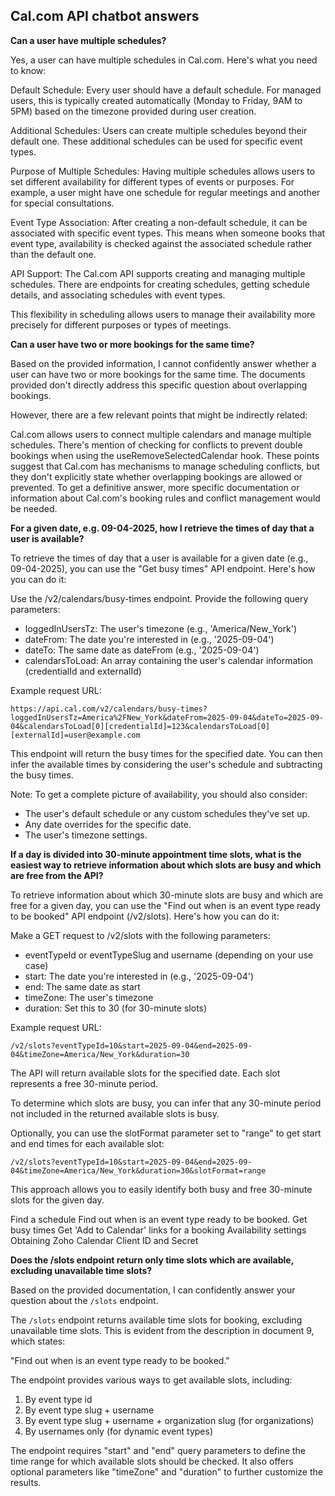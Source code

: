 ## Cal.com API chatbot answers



**Can a user have multiple schedules?**

Yes, a user can have multiple schedules in Cal.com. Here's what you need to know:

Default Schedule: Every user should have a default schedule. For managed users, this is typically created automatically (Monday to Friday, 9AM to 5PM) based on the timezone provided during user creation.

Additional Schedules: Users can create multiple schedules beyond their default one. These additional schedules can be used for specific event types.

Purpose of Multiple Schedules: Having multiple schedules allows users to set different availability for different types of events or purposes. For example, a user might have one schedule for regular meetings and another for special consultations.

Event Type Association: After creating a non-default schedule, it can be associated with specific event types. This means when someone books that event type, availability is checked against the associated schedule rather than the default one.

API Support: The Cal.com API supports creating and managing multiple schedules. There are endpoints for creating schedules, getting schedule details, and associating schedules with event types.

This flexibility in scheduling allows users to manage their availability more precisely for different purposes or types of meetings.



**Can a user have two or more bookings for the same time?**

Based on the provided information, I cannot confidently answer whether a user can have two or more bookings for the same time. The documents provided don't directly address this specific question about overlapping bookings.

However, there are a few relevant points that might be indirectly related:

Cal.com allows users to connect multiple calendars and manage multiple schedules.
There's mention of checking for conflicts to prevent double bookings when using the useRemoveSelectedCalendar hook.
These points suggest that Cal.com has mechanisms to manage scheduling conflicts, but they don't explicitly state whether overlapping bookings are allowed or prevented. To get a definitive answer, more specific documentation or information about Cal.com's booking rules and conflict management would be needed.



**For a given date, e.g. 09-04-2025, how I retrieve the times of day that a user is available?**

To retrieve the times of day that a user is available for a given date (e.g., 09-04-2025), you can use the "Get busy times" API endpoint. Here's how you can do it:

Use the /v2/calendars/busy-times endpoint.
Provide the following query parameters:

- loggedInUsersTz: The user's timezone (e.g., 'America/New_York')
- dateFrom: The date you're interested in (e.g., '2025-09-04')
- dateTo: The same date as dateFrom (e.g., '2025-09-04')
- calendarsToLoad: An array containing the user's calendar information (credentialId and externalId)



Example request URL:

```url
https://api.cal.com/v2/calendars/busy-times?loggedInUsersTz=America%2FNew_York&dateFrom=2025-09-04&dateTo=2025-09-04&calendarsToLoad[0][credentialId]=123&calendarsToLoad[0][externalId]=user@example.com
```



This endpoint will return the busy times for the specified date. You can then infer the available times by considering the user's schedule and subtracting the busy times.

Note: To get a complete picture of availability, you should also consider:

- The user's default schedule or any custom schedules they've set up.
- Any date overrides for the specific date.
- The user's timezone settings.




**If a day is divided into 30-minute appointment time slots, what is the easiest way to retrieve information about which slots are busy and which are free from the API?**

To retrieve information about which 30-minute slots are busy and which are free for a given day, you can use the "Find out when is an event type ready to be booked" API endpoint (/v2/slots). Here's how you can do it:

Make a GET request to /v2/slots with the following parameters:

- eventTypeId or eventTypeSlug and username (depending on your use case)
- start: The date you're interested in (e.g., '2025-09-04')
- end: The same date as start
- timeZone: The user's timezone
- duration: Set this to 30 (for 30-minute slots)



Example request URL:

```url
/v2/slots?eventTypeId=10&start=2025-09-04&end=2025-09-04&timeZone=America/New_York&duration=30
```



The API will return available slots for the specified date. Each slot represents a free 30-minute period.

To determine which slots are busy, you can infer that any 30-minute period not included in the returned available slots is busy.

Optionally, you can use the slotFormat parameter set to "range" to get start and end times for each available slot:

```url
/v2/slots?eventTypeId=10&start=2025-09-04&end=2025-09-04&timeZone=America/New_York&duration=30&slotFormat=range
```


This approach allows you to easily identify both busy and free 30-minute slots for the given day.

Find a schedule
Find out when is an event type ready to be booked.
Get busy times
Get 'Add to Calendar' links for a booking
Availability settings
Obtaining Zoho Calendar Client ID and Secret



**Does the /slots endpoint return only time slots which are available, excluding unavailable time slots?**

Based on the provided documentation, I can confidently answer your question about the `/slots` endpoint.

The `/slots` endpoint returns available time slots for booking, excluding unavailable time slots. This is evident from the description in document 9, which states:

"Find out when is an event type ready to be booked."

The endpoint provides various ways to get available slots, including:

1. By event type id
2. By event type slug + username
3. By event type slug + username + organization slug (for organizations)
4. By usernames only (for dynamic event types)

The endpoint requires "start" and "end" query parameters to define the time range for which available slots should be checked. It also offers optional parameters like "timeZone" and "duration" to further customize the results.
